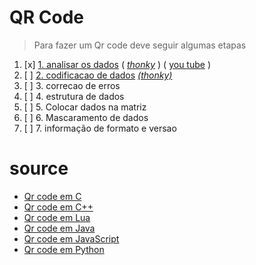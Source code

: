 # QR Code
> Para fazer um Qr code deve seguir algumas etapas
 1. [x] [1. analisar os  dados](etapas/1_analise_de_dados/etapa1.md) ( [_thonky_](https://www.thonky.com/qr-code-tutorial/data-analysis) ) ( [you tube](https://youtu.be/Is62i6aSFYk) )
 2. [ ] [2. codificacao de dados](etapas/2_codificacao/README.md)  [_(thonky)_](https://www.thonky.com/qr-code-tutorial/data-encoding)
 3. [ ] 3. correcao de erros
 4. [ ] 4. estrutura de dados
 5. [ ] 5. Colocar dados na matriz
 6. [ ] 6. Mascaramento de dados
 7. [ ] 7. informação de formato e  versao
 

# source

- [Qr code em C](source%20code/C/src)
- [Qr code em C++](source%20code/Cpp/src)
- [Qr code em Lua ](source%20code/Lua/src)
- [Qr code em Java](source%20code/Java/src)
- [Qr code em JavaScript](source%20code/JavaScript/src)
- [Qr code em Python](source%20code/python/src)
